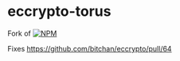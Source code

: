 # eccrypto-torus 

Fork of [![NPM](https://nodei.co/npm/eccrypto.png)](https://www.npmjs.com/package/eccrypto)

Fixes https://github.com/bitchan/eccrypto/pull/64